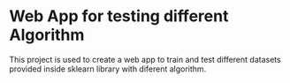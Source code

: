 # Web App for testing different Algorithm
This project is used to create a web app to train and test different datasets provided inside sklearn library with diferent algorithm.
